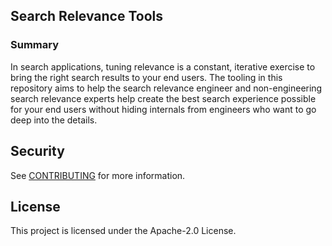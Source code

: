 ## Search Relevance Tools

### Summary
In search applications, tuning relevance is a constant, iterative exercise to bring the right search results to your end users. The tooling in this repository aims to help the search relevance engineer and non-engineering search relevance experts help create the best search experience possible for your end users without hiding internals from engineers who want to go deep into the details.

## Security

See [CONTRIBUTING](CONTRIBUTING.md#security-issue-notifications) for more information.

## License

This project is licensed under the Apache-2.0 License.


